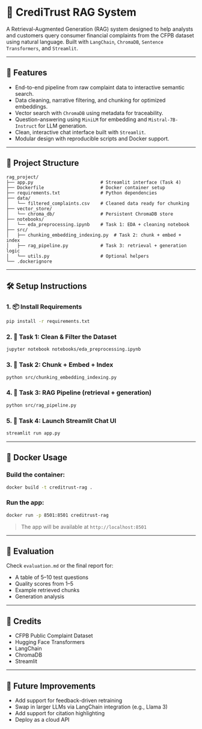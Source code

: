 # 🧠 CrediTrust RAG System

A Retrieval-Augmented Generation (RAG) system designed to help analysts and customers query consumer financial complaints from the CFPB dataset using natural language. Built with `LangChain`, `ChromaDB`, `Sentence Transformers`, and `Streamlit`.

---

## 🚀 Features

* End-to-end pipeline from raw complaint data to interactive semantic search.
* Data cleaning, narrative filtering, and chunking for optimized embeddings.
* Vector search with `ChromaDB` using metadata for traceability.
* Question-answering using `MiniLM` for embedding and `Mistral-7B-Instruct` for LLM generation.
* Clean, interactive chat interface built with `Streamlit`.
* Modular design with reproducible scripts and Docker support.

---

## 📂 Project Structure

```
rag_project/
├── app.py                         # Streamlit interface (Task 4)
├── Dockerfile                     # Docker container setup
├── requirements.txt               # Python dependencies
├── data/
│   └── filtered_complaints.csv    # Cleaned data ready for chunking
├── vector_store/
│   └── chroma_db/                 # Persistent ChromaDB store
├── notebooks/
│   └── eda_preprocessing.ipynb    # Task 1: EDA + cleaning notebook
├── src/
│   ├── chunking_embedding_indexing.py  # Task 2: chunk + embed + index
│   ├── rag_pipeline.py            # Task 3: retrieval + generation logic
│   └── utils.py                   # Optional helpers
└── .dockerignore
```

---

## 🛠️ Setup Instructions

### 1. 📦 Install Requirements

```bash
pip install -r requirements.txt
```

### 2. 🧹 Task 1: Clean & Filter the Dataset

```bash
jupyter notebook notebooks/eda_preprocessing.ipynb
```

### 3. 🔎 Task 2: Chunk + Embed + Index

```bash
python src/chunking_embedding_indexing.py
```

### 4. 🧠 Task 3: RAG Pipeline (retrieval + generation)

```bash
python src/rag_pipeline.py
```

### 5. 💬 Task 4: Launch Streamlit Chat UI

```bash
streamlit run app.py
```

---

## 🐳 Docker Usage

### Build the container:

```bash
docker build -t creditrust-rag .
```

### Run the app:

```bash
docker run -p 8501:8501 creditrust-rag
```

> The app will be available at `http://localhost:8501`

---

## 🧪 Evaluation

Check `evaluation.md` or the final report for:

* A table of 5–10 test questions
* Quality scores from 1–5
* Example retrieved chunks
* Generation analysis

---

## 🤝 Credits

* CFPB Public Complaint Dataset
* Hugging Face Transformers
* LangChain
* ChromaDB
* Streamlit

---

## 📌 Future Improvements

* Add support for feedback-driven retraining
* Swap in larger LLMs via LangChain integration (e.g., Llama 3)
* Add support for citation highlighting
* Deploy as a cloud API
